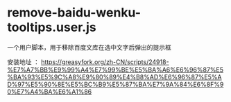 # remove-baidu-wenku-tooltips.user.js
一个用户脚本，用于移除百度文库在选中文字后弹出的提示框

安装地址 ： https://greasyfork.org/zh-CN/scripts/24918-%E7%A7%BB%E9%99%A4%E7%99%BE%E5%BA%A6%E6%96%87%E5%BA%93%E5%9C%A8%E9%80%89%E4%B8%AD%E6%96%87%E5%AD%97%E5%90%8E%E5%BC%B9%E5%87%BA%E7%9A%84%E6%8F%90%E7%A4%BA%E6%A1%86

